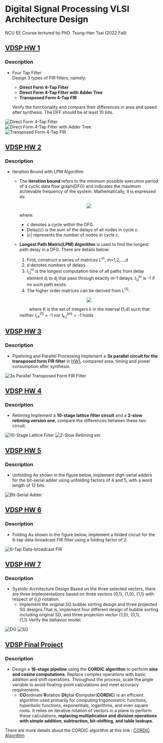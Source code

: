 # Digital Signal Processing VLSI Architecture Design 
NCU EE Course lectured by PhD. Tsung-Han Tsai (2022 Fall)

## [VDSP HW 1](https://github.com/minsheng0503/Digital-Signal-Processing-VLSI-Architecture-Design/tree/main/HW1)
### Description
- Four Tap Filter    
    Design 3 types of FIR filters, namely:   
    - **Direct Form 4-Tap Filter**   
    - **Direct Form 4-Tap Filter with Adder Tree**   
    - **Transposed Form 4-Tap FIR**

    Verify the functionality and compare their differences in area and speed after synthesis. 
    The DFF should be at least 10 bits.   

![Direct Form 4-Tap Filter](<https://github.com/minsheng0503/Digital-Signal-Processing-VLSI-Architecture-Design/blob/main/HW1/Figure/DF4T.png> "Direct Form 4-Tap Filter")   
![Direct Form 4-Tap Filter with Adder Tree](https://github.com/minsheng0503/Digital-Signal-Processing-VLSI-Architecture-Design/blob/main/HW1/Figure/DF4TAT.png)   
![Transposed Form 4-Tap FIR](https://github.com/minsheng0503/Digital-Signal-Processing-VLSI-Architecture-Design/blob/main/HW1/Figure/TF4T.png)   
    
## [VDSP HW 2](https://github.com/minsheng0503/Digital-Signal-Processing-VLSI-Architecture-Design/tree/main/HW2)
### Description
- Iteration Bound with LPM Algorithm   
    - The **iteration bound** refers to the minimum possible execution period of a cyclic data flow graph(DFG) and indicates the maximum achievable frequency of the system. Mathematically, it is expressed as:   

        <p align="center">
        <img src="https://github.com/minsheng0503/Digital-Signal-Processing-VLSI-Architecture-Design/blob/main/HW2/iter.png" />
        </p>

        where:   

        - $`c`$ denotes a cycle within the DFG.
        - $`\text{Delay}(c)`$ is the sum of the delays of all nodes in cycle $`c`$.
        - $`|c|`$ represents the number of nodes in cycle $`c`$.   
    - **Longest Path Matrix(LPM) Algorithm** is used to find the longest path delay in a DFG. There are details below:
        1. First, construct a series of matrices $`L`$<sup>m</sup>, m=1,2,...,$`d`$
        2. $`d`$ denotes numbers of delays
        3. I<sub>i,j</sub><sup>m</sup> is the longest computation time of all paths from delay element d<sub>i</sub> to d<sub>j</sub> that pass through exactly $`m`$-1 delays. I<sub>i,j</sub><sup>m</sup> is -1 if no such path exists.
        4. The higher order matrices can be derived from L<sup>(1)</sup>:
        
        <p align="center">
        <img src="https://github.com/minsheng0503/Digital-Signal-Processing-VLSI-Architecture-Design/blob/main/HW2/Iij.png" />
        </p>

      &nbsp;&nbsp;&nbsp;&nbsp;&nbsp;&nbsp;&nbsp;&nbsp;where K is the set of integers k in the interval [1,d] such that neither I<sub>i,k</sub><sup>(1)</sup> = -1 nor I<sub>k,j</sub><sup>(m)</sup> = -1 holds
## [VDSP HW 3](https://github.com/minsheng0503/Digital-Signal-Processing-VLSI-Architecture-Design/tree/main/HW3)
### Description
- Pipelining and Parallel Processing
    Implement a **3x parallel circuit for the transposed form FIR filter** in [HW1](https://github.com/minsheng0503/Digital-Signal-Processing-VLSI-Architecture-Design/tree/main/HW1), compared area, timing and power consumption after synthesis.  

![3x Parallel Transposed Form FIR Filter](https://github.com/minsheng0503/Digital-Signal-Processing-VLSI-Architecture-Design/blob/main/HW3/3xparalTF.png)
## [VDSP HW 4](https://github.com/minsheng0503/Digital-Signal-Processing-VLSI-Architecture-Design/tree/main/HW4)
### Description
- Retiming
    Implement a **10-stage lattice filter circuit** and a **2-slow retiming version one**, compare the differences between these two circuit.   

![10-Stage Lattice Filter](https://github.com/minsheng0503/Digital-Signal-Processing-VLSI-Architecture-Design/blob/main/HW4/10SLATTICE.png)
![2-Slow Retiming ver.](https://github.com/minsheng0503/Digital-Signal-Processing-VLSI-Architecture-Design/blob/main/HW4/retiming.png)

## [VDSP HW 5](https://github.com/minsheng0503/Digital-Signal-Processing-VLSI-Architecture-Design/tree/main/HW5)
### Description
- Unfolding
    As shown in the figure below, implement digit-serial adders for the bit-serial adder using unfolding factors of 4 and 5, with a word length of 12 bits.   

![Bit-Serial Adder](https://github.com/minsheng0503/Digital-Signal-Processing-VLSI-Architecture-Design/blob/main/HW5/bit-serial_adder.png)

## [VDSP HW 6](https://github.com/minsheng0503/Digital-Signal-Processing-VLSI-Architecture-Design/tree/main/HW6)
### Description
- Folding
    As shown in the figure below, implement a folded circuit for the 6-tap data-broadcast FIR filter using a folding factor of 2.   

![6-Tap Data-broadcast FIR](https://github.com/minsheng0503/Digital-Signal-Processing-VLSI-Architecture-Design/blob/main/HW6/6-tap_data-broadcast_FIR.png)

## [VDSP HW 7](https://github.com/minsheng0503/Digital-Signal-Processing-VLSI-Architecture-Design/tree/main/HW7)
### Description
- Systolic Architecture Design
    Based on the three selected vectors, there are three implementations based on three vectors {0,1}, {1,0}, {1,1} with respect of {i,j} notation.
    - Implement the original SG bubble sorting design and three projected SG designs.That is, implement four different design of bubble sorting including original SG, and three projection vector {1,0}, {0,1}, {1,1}.Verify the behavior model.   

![DG](https://github.com/minsheng0503/Digital-Signal-Processing-VLSI-Architecture-Design/blob/main/HW7/DG.png)
![SG](https://github.com/minsheng0503/Digital-Signal-Processing-VLSI-Architecture-Design/blob/main/HW7/SG.png)


## [VDSP Final Project](https://github.com/minsheng0503/Digital-Signal-Processing-VLSI-Architecture-Design/tree/main/FinalProject)
### Description
- Design a **16-stage pipeline** using the **CORDIC algorithm** to perform **sine and cosine computations**. Replace complex operations with basic addition and shift operations. Throughout the process, scale the angle variable to avoid floating-point calculations and meet accuracy requirements.
    - **CO**ordinate **R**otation **DI**gital **C**omputer(**CORDIC**) is an efficient algorithm used primarily for computing trigonometric functions, hyperbolic functions, exponentials, logarithms, and even square roots. It relies on iterative rotation of vectors in a plane to perform these calculations, **replacing multiplication and division operations with simple addition, subtraction, bit-shifting, and table lookups**.

There are more details about the CORDIC algorithm at this link : [CORDIC Algorithm](https://zh.wikipedia.org/zh-tw/CORDIC)